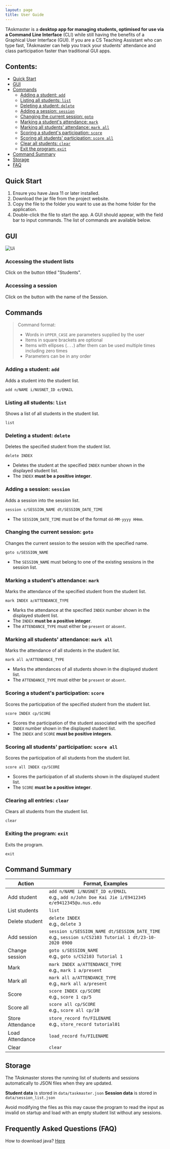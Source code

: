 ```yaml
---
layout: page
title: User Guide
---
```


TAskmaster is a **desktop app for managing students, optimised for use via a Command Line Interface** (CLI) while still having the benefits of a Graphical User Interface (GUI). If you are a CS Teaching Assistant who can type fast, TAskmaster can help you track your students' attendance and class participation faster than traditional GUI apps.

## Contents:
- [Quick Start](#quick-start "Go to Quick Start")
- [GUI](#gui "Go to GUI")
- [Commands](#commands "Go to Commands")
    - [Adding a student: `add`](#adding-a-student-add "Go to Adding a student")
    - [Listing all students: `list`](#listing-all-students-list "Go to Listing all students")
    - [Deleting a student: `delete`](#deleting-a-student-delete "Go to Deleting a student")
    - [Adding a session: `session`](#adding-a-session-session "Go to Adding a session")
    - [Changing the current session: `goto`](#changing-the-current-session-goto "Go to Changing the current session")
    - [Marking a student's attendance: `mark`](#marking-a-students-attendance-mark "Go to Marking a student's attendance")
    - [Marking all students' attendance: `mark all`](#marking-all-students-attendance-mark-all "Go to Marking all students' attendance")
    - [Scoring a student's participation: `score`](#scoring-a-students-participation-score "Go to Scoring a student's participation mark")
    - [Scoring all students' participation: `score all`](#scoring-all-students-participation-score-all "Go to Scoring all students' participation marks")
    - [Clear all students: `clear`](#clearing-all-entries-clear "Go to Clearing all entries")
    - [Exit the program: `exit`](#exiting-the-program-exit "Go to Exiting the program")
- [Command Summary](#command-summary "Go to Command Summary")
- [Storage](#storage "Go to Storage")
- [FAQ](#frequently-asked-questions-faq "Go to Frequently Asked Questions (FAQ)")

## Quick Start
1. Ensure you have Java 11 or later installed.
2. Download the jar file from the project website.
3. Copy the file to the folder you want to use as the home folder for the application.
4. Double-click the file to start the app. A GUI should appear, with the field bar to input commands. The list of commands are available below.

## GUI
![Ui](images/UiShowcase.png)

### Accessing the student lists
Click on the button titled "Students".

### Accessing a session
Click on the button with the name of the Session.

## Commands
> Command format:
> - Words in `UPPER_CASE` are parameters supplied by the user
> - Items in square brackets are optional
> - Items with ellipses (`...`) after them can be used multiple times including zero times
> - Parameters can be in any order

### Adding a student: `add`
Adds a student into the student list.
```
add n/NAME i/NUSNET_ID e/EMAIL
```

### Listing all students: `list`
Shows a list of all students in the student list.
```
list
```

### Deleting a student: `delete`
Deletes the specified student from the student list.
```
delete INDEX
```
- Deletes the student at the specified `INDEX` number shown in the displayed student list.
- The `INDEX` **must be a positive integer**.

### Adding a session: `session`
Adds a session into the session list.
```
session s/SESSION_NAME dt/SESSION_DATE_TIME
```
- The `SESSION_DATE_TIME` must be of the format `dd-MM-yyyy HHmm`.

### Changing the current session: `goto`
Changes the current session to the session with the specified name.
```
goto s/SESSION_NAME
```
- The `SESSION_NAME` must belong to one of the existing sessions in the session list.

### Marking a student's attendance: `mark`
Marks the attendance of the specified student from the student list.
```
mark INDEX a/ATTENDANCE_TYPE
```
- Marks the attendance at the specified `INDEX` number shown in the displayed student list.
- The `INDEX` **must be a positive integer**.
- The `ATTENDANCE_TYPE` must either be `present` or `absent`.

### Marking all students' attendance: `mark all`
Marks the attendance of all students in the student list.
```
mark all a/ATTENDANCE_TYPE
```
- Marks the attendances of all students shown in the displayed student list.
- The `ATTENDANCE_TYPE` must either be `present` or `absent`.

### Scoring a student's participation: `score`
Scores the participation of the specified student from the student list.
```
score INDEX cp/SCORE
```
- Scores the participation of the student associated with the specified `INDEX` number shown in the displayed student list.
- The `INDEX` and `SCORE` **must be positive integers**.

### Scoring all students' participation: `score all`
Scores the participation of all students from the student list.
```
score all INDEX cp/SCORE
```
- Scores the participation of all students shown in the displayed student list.
- The `SCORE` **must be a positive integer**.

### Clearing all entries: `clear`
Clears all students from the student list.
```
clear
```

### Exiting the program: `exit`
Exits the program.
```
exit
```

## Command Summary

| Action            | Format, Examples                                                                                              |
|-------------------|---------------------------------------------------------------------------------------------------------------|
| Add student       | ```add n/NAME i/NUSNET_ID e/EMAIL``` <br> e.g., ```add n/John Doe Kai Jie i/E9412345 e/e9412345@u.nus.edu```  |
| List students     | ```list```                                                                                               |
| Delete student    | ```delete INDEX``` <br> e.g., ```delete 3```                                                             |
| Add session       | ```session s/SESSION_NAME dt/SESSION_DATE_TIME``` <br> e.g., ```session s/CS2103 Tutorial 1 dt/23-10-2020 0900```|
| Change session    | ```goto s/SESSION_NAME``` <br> e.g., ```goto s/CS2103 Tutorial 1```
| Mark              | ```mark INDEX a/ATTENDANCE_TYPE``` <br> e.g., `mark 1 a/present`                                             |
| Mark all          | ```mark all a/ATTENDANCE_TYPE``` <br> e.g., `mark all a/present`
| Score             | ```score INDEX cp/SCORE``` <br> e.g., `score 1 cp/5`                                             |
| Score all         | ```score all cp/SCORE``` <br> e.g., `score all cp/10`
| Store Attendance  | ```store_record fn/FILENAME``` <br> e.g., `store_record tutorial01`                                |
| Load Attendance   | ```load_record fn/FILENAME```
| Clear             | ```clear```                                                                                              |

## Storage
The TAskmaster stores the running list of students and sessions automatically to JSON files when they are updated.

**Student data** is stored in `data/taskmaster.json`
**Session data** is stored in `data/session_list.json`

Avoid modifying the files as this may cause the program to read the input as invalid on startup and load with an
empty student list without any sessions.

## Frequently Asked Questions (FAQ)
How to download java? [Here](https://lmgtfy.com/?q=how+to+download+java)

